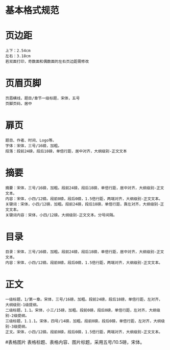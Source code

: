 # 基本格式规范

# 页边距
    上下：2.54cm
    左右：3.18cm
    若双面打印，奇数面和偶数面的左右页边距需修改

# 页眉页脚
    页眉横线，题目/章节一级标题，宋体，五号
    页脚页码，居中
# 扉页
    题目、作者、时间、Logo等。
    字体：宋体，三号/16磅，加粗。
    段落：段前24磅，段后18磅，单倍行距，居中对齐，大纲级别-正文文本

# 摘要
    摘要：宋体，三号/16磅，加粗。段前24磅，段后18磅，单倍行距，居中对齐，大纲级别-正文文本。
    内容：宋体，小四/12磅。段前0磅，段后0磅，1.5倍行距，两端对齐，大纲级别-正文文本。
    关键词：宋体，小四/12磅，加粗。段前24磅，段后18磅，单倍行距，靠左对齐，大纲级别-正文文本。
    关键词内容：宋体，小四/12磅。大纲级别-正文文本。分号间隔。

# 目录
    目录：宋体，三号/16磅，加粗。段前24磅，段后18磅，单倍行距，居中对齐，大纲级别-正文文本。
    内容：宋体，小四/12磅。段前0磅，段后0磅，1.5倍行距，两端对齐，大纲级别-正文文本。

# 正文
    一级标题，1/第一章。宋体，三号/16磅，加粗。段前24磅，段后18磅，单倍行距，左对齐，大纲级别-1级提纲。
    二级标题，1.1。宋体，小三/15磅，加粗。段前0磅，段后0磅，单倍行距，左对齐，大纲级别-2级提纲。
    三级标题，1.1.1。宋体，四号/14磅，加粗。段前0磅，段后0磅，单倍行距，左对齐，大纲级别-3级提纲。
    正文。宋体，小四/12磅。段前0磅，段后0磅，1.5倍行距，两端对齐，大纲级别-正文文本。
#表格图片
    表格标题、表格内容、图片标题，采用五号/10.5磅，宋体。
